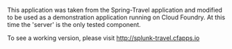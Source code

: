 This application was taken from the Spring-Travel application and modified to be used as a demonstration application running on Cloud Foundry.  At this time the 'server' is the only tested component.  

To see a working version, please visit http://splunk-travel.cfapps.io


